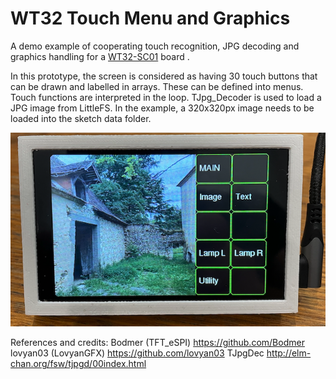 # WT32 Touch Menu and Graphics
A demo example of cooperating touch recognition, JPG decoding and graphics handling for a [WT32-SC01](https://www.seeedstudio.com/ESP32-Development-board-WT32-SC01-p-4735.html) board .

In this prototype, the screen is considered as having 30 touch buttons that can be drawn and labelled in arrays.
These can be defined into menus.
Touch functions are interpreted in the loop.
TJpg_Decoder is used to load a JPG image from LittleFS.  In the example, a 320x320px image needs to be loaded into the sketch data folder.


![IMG_4515](https://github.com/cobungra/WCT32-Touch-Example/blob/main/WT32Menu.jpg)


References and credits:
Bodmer (TFT_eSPI) https://github.com/Bodmer
lovyan03 (LovyanGFX) https://github.com/lovyan03
TJpgDec http://elm-chan.org/fsw/tjpgd/00index.html
